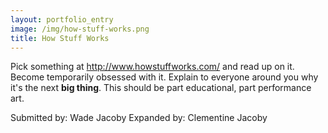 ```yaml
---
layout: portfolio_entry
image: /img/how-stuff-works.png
title: How Stuff Works
---
```


Pick something at http://www.howstuffworks.com/ and read up on it. Become temporarily obsessed with it. Explain to everyone around you why it's the next **big thing**. This should be part educational, part performance art. 

Submitted by: Wade Jacoby
Expanded by: Clementine Jacoby